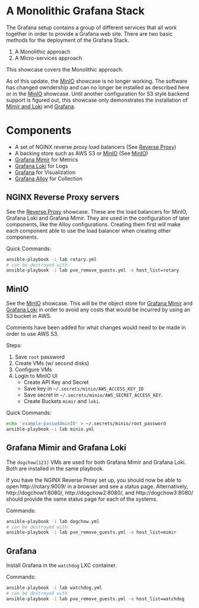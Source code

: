 # A Monolithic Grafana Stack

The Grafana setup contains a group of different services that all work together in order to provide a Grafana web site. There are two basic methods for the deployment of the Grafana Stack.

1. A Monolithic approach
2. A Micro-services approach

This showcase covers the Monolithic approach.

As of this update, the [MinIO](#minio) showcase is no longer working. The software has changed owndership and can no longer be installed as described here or in the [MinIO](MinIO.md) showcase. Until another configuration for S3 style backend support is figured out, this showcase only demonstrates the installation of [Mimir and Loki](#grafana-mimir-and-grafana-loki) and [Grafana](#grafana).

# Components

- A set of NGINX reverse proxy load balancers (See [Reverse Proxy](Reverse_Proxy.md))
- A backing store such as AWS S3 or [MinIO](https://min.io/) (See [MinIO](MinIO.md))
- [Grafana Mimir](https://grafana.com/oss/mimir/) for Metrics
- [Grafana Loki](https://grafana.com/oss/loki/) for Logs
- [Grafana](https://grafana.com/grafana/) for Visualization
- [Grafana Alloy](https://grafana.com/docs/alloy/latest/) for Collection

## NGINX Reverse Proxy servers

See the [Reverse Proxy](Reverse_Proxy.md) showcase. These are the load balancers for MinIO, Grafana Loki and Grafana Mimir. They are used in the configuration of later components, like the Alloy configurations. Creating them first will make each component able to use the load balancer when creating other components.

Quick Commands:

```bash
ansible-playbook -i lab rotary.yml
# can be destroyed with
ansible-playbook -i lab pve_remove_guests.yml -e host_list=rotary
```

## MinIO

See the [MinIO](MinIO.md) showcase. This will be the object store for [Grafana Mimir](https://grafana.com/oss/mimir/) and [Grafana Loki](https://grafana.com/oss/loki/) in order to avoid any costs that would be incurred by using an S3 bucket in AWS.

Comments have been added for what changes would need to be made in order to use AWS S3.

Steps:

1. Save `root` password
2. Create VMs (w/ second disks)
3. Configure VMs
4. Login to MinIO UI
    - Create API Key and Secret
    - Save key in `~/.secrets/minio/AWS_ACCESS_KEY_ID`
    - Save secret in `~/.secrets/minio/AWS_SECRET_ACCESS_KEY`.
    - Create Buckets `mimir` and `loki`.

Quick Commands:

```bash
echo 'example-passwd4minIO' > ~/.secrets/minio/root_password
ansible-playbook -i lab minio.yml
```

## Grafana Mimir and Grafana Loki

The `dogchow[123]` VMs are used for both Grafana Mimir and Grafana Loki. Both are installed in the same playbook.

If you have the NGINX Reverse Proxy set up, you should now be able to open http://rotary:9009/ in a browser and see a status page. Alternatively, http://dogchow1:8080/, http://dogchow2:8080/, and http://dogchow3:8080/ should provide the same status page for each of the systems.

Commands:

```bash
ansible-playbook -i lab dogchow.yml
# can be destroyed with
ansible-playbook -i lab pve_remove_guests.yml -e host_list=mimir
```

## Grafana

Install Grafana in the `watchdog` LXC container.

Commands:

```bash
ansible-playbook -i lab watchdog.yml
# can be destroyed with
ansible-playbook -i lab pve_remove_guests.yml -e host_list=watchdog
```
